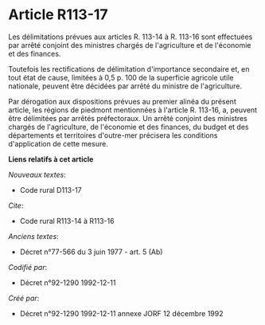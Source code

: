 # Article R113-17

Les délimitations prévues aux articles R. 113-14 à R. 113-16 sont effectuées par arrêté conjoint des ministres chargés de
l'agriculture et de l'économie et des finances.

Toutefois les rectifications de délimitation d'importance secondaire et, en tout état de cause, limitées à 0,5 p. 100 de la
superficie agricole utile nationale, peuvent être décidées par arrêté du ministre de l'agriculture.

Par dérogation aux dispositions prévues au premier alinéa du présent article, les régions de piedmont mentionnées à l'article
R. 113-16, a, peuvent être délimitées par arrêtés préfectoraux. Un arrêté conjoint des ministres chargés de l'agriculture, de
l'économie et des finances, du budget et des départements et territoires d'outre-mer précisera les conditions d'application
de cette mesure.

**Liens relatifs à cet article**

_Nouveaux textes_:

  - Code rural D113-17

_Cite_:

  - Code rural R113-14 à R113-16

_Anciens textes_:

  - Décret n°77-566 du 3 juin 1977 - art. 5 (Ab)

_Codifié par_:

  - Décret n°92-1290 1992-12-11

_Créé par_:

  - Décret n°92-1290 1992-12-11 annexe JORF 12 décembre 1992
